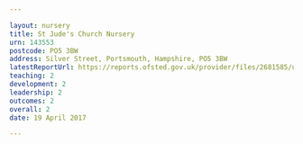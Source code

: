 ```yaml
---

layout: nursery
title: St Jude's Church Nursery
urn: 143553
postcode: PO5 3BW
address: Silver Street, Portsmouth, Hampshire, PO5 3BW
latestReportUrl: https://reports.ofsted.gov.uk/provider/files/2681585/urn/143553.pdf
teaching: 2
development: 2
leadership: 2
outcomes: 2
overall: 2
date: 19 April 2017

---
```

